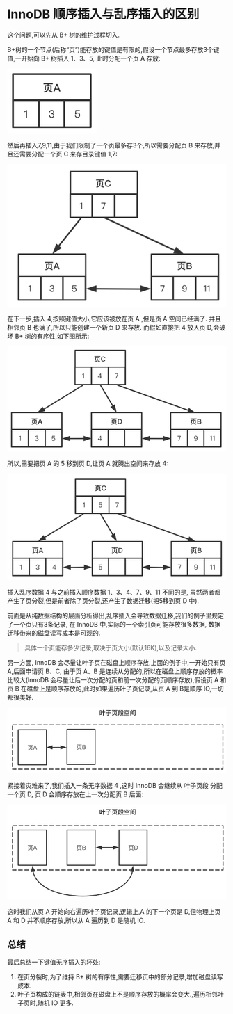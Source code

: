 # InnoDB 顺序插入与乱序插入的区别

这个问题,可以先从 B+ 树的维护过程切入. 

B+树的一个节点(后称“页”)能存放的键值是有限的,假设一个节点最多存放3个键值,一开始向 B+ 树插入 1、3、5, 此时分配一个页 A 存放:

![img](./page-splitting-0.png)

然后再插入7,9,11,由于我们限制了一个页最多存3个,所以需要分配页 B 来存放,并且还需要分配一个页 C 来存目录键值 1,7:

![img](./page-splitting-1.png)

在下一步,插入 4,按照键值大小,它应该被放在页 A ,但是页 A 空间已经满了. 并且相邻页 B 也满了,所以只能创建一个新页 D 来存放. 而假如直接把 4 放入页 D,会破坏 B+ 树的有序性,如下图所示:

![img](./page-splitting-2.png)

所以,需要把页 A 的 5 移到页 D,让页 A 就腾出空间来存放 4:

![img](./page-splitting-3.png)

插入乱序数据 4 与之前插入顺序数据 1、3、4、7、9、11 不同的是, 虽然两者都产生了页分裂,但是前者除了页分裂,还产生了数据迁移(把5移到页 D 中). 


前面是从纯数据结构的层面分析得出,乱序插入会导致数据迁移,我们的例子里规定了一个页只有3条记录, 在 InnoDB 中,实际的一个索引页可能存放很多数据, 数据迁移带来的磁盘读写成本是可观的.

> 具体一个页能存多少记录,取决于页大小(默认16K),以及记录大小.

另一方面, InnoDB 会尽量让叶子页在磁盘上顺序存放,上面的例子中,一开始只有页 A,后面申请页 B、C, 由于页 A、B 是连续从分配的,所以在磁盘上顺序存放的概率比较大(InnoDB 会尽量让后一次分配的页和前一次分配的页顺序存放),假设页 A 和页 B 在磁盘上是顺序存放的,此时如果遍历叶子页记录,从页 A 到 B是顺序 IO,一切都很美好.

![img](./page-splitting-4.png)

紧接着灾难来了,我们插入一条无序数据 4 ,这时 InnoDB 会继续从 叶子页段 分配一个页 D, 页 D 会顺序存放在上一次分配页 B 后面:

![img](./page-splitting-5.png)

这时我们从页 A 开始向右遍历叶子页记录,逻辑上,A 的下一个页是 D,但物理上页 A 和 D 并不顺序存放,所以从 A 遍历到 D 是随机 IO.

## 总结

最后总结一下键值无序插入的坏处:

1. 在页分裂时,为了维持 B+ 树的有序性,需要迁移页中的部分记录,增加磁盘读写成本.
2. 叶子页构成的链表中,相邻页在磁盘上不是顺序存放的概率会变大.,遍历相邻叶子页时,随机 IO 更多.